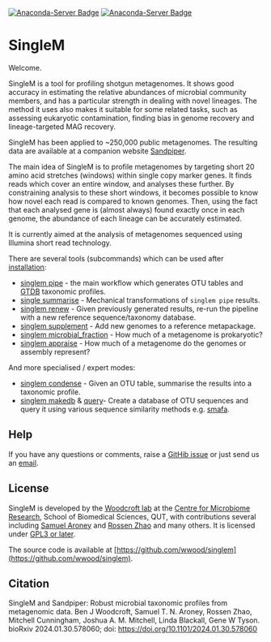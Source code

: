 [![Anaconda-Server Badge](https://anaconda.org/bioconda/singlem/badges/version.svg)](https://anaconda.org/bioconda/singlem)
[![Anaconda-Server Badge](https://anaconda.org/bioconda/singlem/badges/downloads.svg)](https://anaconda.org/bioconda/singlem)

# SingleM
Welcome.

SingleM is a tool for profiling shotgun metagenomes. It shows good accuracy in estimating the relative abundances of microbial community members, and has a particular strength in dealing with novel lineages. The method it uses also makes it suitable for some related tasks, such as assessing eukaryotic contamination, finding bias in genome recovery and lineage-targeted MAG recovery.

SingleM has been applied to ~250,000 public metagenomes. The resulting data are available at a companion website [Sandpiper](https://sandpiper.qut.edu.au).

The main idea of SingleM is to profile metagenomes by targeting short 20 amino acid stretches (windows) within single copy marker genes. It finds reads which cover an entire window, and analyses these further. By constraining analysis to these short windows, it becomes possible to know how novel each read is compared to known genomes. Then, using the fact that each analysed gene is (almost always) found exactly once in each genome, the abundance of each lineage can be accurately estimated.

It is currently aimed at the analysis of metagenomes sequenced using Illumina short read technology.

There are several tools (subcommands) which can be used after [installation](/Installation):

* [singlem pipe](/tools/pipe) - the main workflow which generates OTU tables and [GTDB](https://gtdb.ecogenomic.org/) taxonomic profiles. 
* [single summarise](/tools/summarise) - Mechanical transformations of `singlem pipe` results.
* [singlem renew](/tools/renew) - Given previously generated results, re-run the pipeline with a new reference sequence/taxonomy database.
* [singlem supplement](/tools/supplement) - Add new genomes to a reference metapackage.
* [singlem microbial_fraction](/tools/microbial_fraction) - How much of a metagenome is prokaryotic?
* [singlem appraise](/tools/appraise) - How much of a metagenome do the genomes or assembly represent?

And more specialised / expert modes:

* [singlem condense](/advanced/condense) - Given an OTU table, summarise the results into a taxonomic profile.
* [singlem makedb](/advanced/makedb) & [query](/advanced/query)- Create a database of OTU sequences and query it using various sequence similarity methods e.g. [smafa](https://github.com/wwood/smafa).

## Help
If you have any questions or comments, raise a [GitHib issue](https://github.com/wwood/singlem/issues) or just send us an [email](https://research.qut.edu.au/cmr/team/ben-woodcroft/).

## License
SingleM is developed by the [Woodcroft lab](https://research.qut.edu.au/cmr/team/ben-woodcroft/) at the [Centre for Microbiome Research](https://research.qut.edu.au/cmr), School of Biomedical Sciences, QUT, with contributions several including [Samuel Aroney](https://github.com/AroneyS) and [Rossen Zhao](https://github.com/rzhao-2) and many others. It is licensed under [GPL3 or later](https://gnu.org/licenses/gpl.html).

The source code is available at [https://github.com/wwood/singlem](https://github.com/wwood/singlem).

## Citation
SingleM and Sandpiper: Robust microbial taxonomic profiles from metagenomic data. Ben J Woodcroft, Samuel T. N. Aroney, Rossen Zhao, Mitchell Cunningham, Joshua A. M. Mitchell, Linda Blackall, Gene W Tyson. bioRxiv 2024.01.30.578060; doi: https://doi.org/10.1101/2024.01.30.578060
